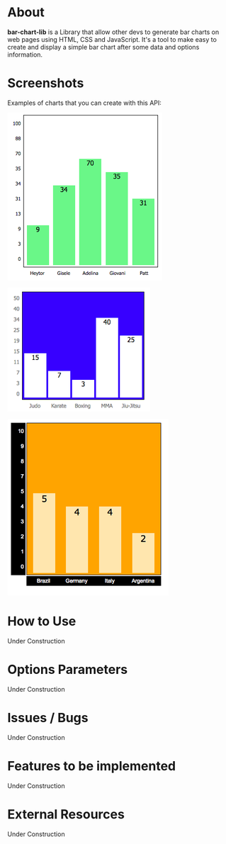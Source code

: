 # About
**bar-chart-lib** is a Library that allow other devs to generate bar charts on web pages using HTML, CSS and JavaScript. It's a tool to make easy to create and display a simple bar chart after some data and options information.

# Screenshots
Examples of charts that you can create with this API:

![Sample 1](/images/sample1.png)

![Sample 2](images/sample2.png)

![Sample 3](images/sample3.png)

# How to Use
Under Construction

# Options Parameters
Under Construction

# Issues / Bugs
Under Construction

# Features to be implemented
Under Construction

# External Resources
Under Construction
